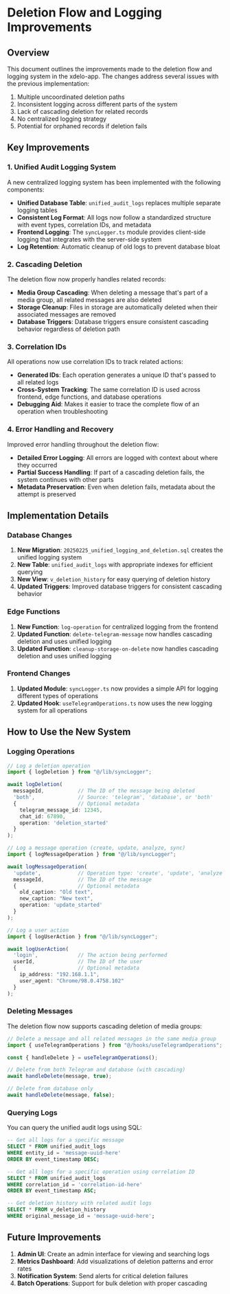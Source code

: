 # Deletion Flow and Logging Improvements

## Overview

This document outlines the improvements made to the deletion flow and logging system in the xdelo-app. The changes address several issues with the previous implementation:

1. Multiple uncoordinated deletion paths
2. Inconsistent logging across different parts of the system
3. Lack of cascading deletion for related records
4. No centralized logging strategy
5. Potential for orphaned records if deletion fails

## Key Improvements

### 1. Unified Audit Logging System

A new centralized logging system has been implemented with the following components:

- **Unified Database Table**: `unified_audit_logs` replaces multiple separate logging tables
- **Consistent Log Format**: All logs now follow a standardized structure with event types, correlation IDs, and metadata
- **Frontend Logging**: The `syncLogger.ts` module provides client-side logging that integrates with the server-side system
- **Log Retention**: Automatic cleanup of old logs to prevent database bloat

### 2. Cascading Deletion

The deletion flow now properly handles related records:

- **Media Group Cascading**: When deleting a message that's part of a media group, all related messages are also deleted
- **Storage Cleanup**: Files in storage are automatically deleted when their associated messages are removed
- **Database Triggers**: Database triggers ensure consistent cascading behavior regardless of deletion path

### 3. Correlation IDs

All operations now use correlation IDs to track related actions:

- **Generated IDs**: Each operation generates a unique ID that's passed to all related logs
- **Cross-System Tracking**: The same correlation ID is used across frontend, edge functions, and database operations
- **Debugging Aid**: Makes it easier to trace the complete flow of an operation when troubleshooting

### 4. Error Handling and Recovery

Improved error handling throughout the deletion flow:

- **Detailed Error Logging**: All errors are logged with context about where they occurred
- **Partial Success Handling**: If part of a cascading deletion fails, the system continues with other parts
- **Metadata Preservation**: Even when deletion fails, metadata about the attempt is preserved

## Implementation Details

### Database Changes

1. **New Migration**: `20250225_unified_logging_and_deletion.sql` creates the unified logging system
2. **New Table**: `unified_audit_logs` with appropriate indexes for efficient querying
3. **New View**: `v_deletion_history` for easy querying of deletion history
4. **Updated Triggers**: Improved database triggers for consistent cascading behavior

### Edge Functions

1. **New Function**: `log-operation` for centralized logging from the frontend
2. **Updated Function**: `delete-telegram-message` now handles cascading deletion and uses unified logging
3. **Updated Function**: `cleanup-storage-on-delete` now handles cascading deletion and uses unified logging

### Frontend Changes

1. **Updated Module**: `syncLogger.ts` now provides a simple API for logging different types of operations
2. **Updated Hook**: `useTelegramOperations.ts` now uses the new logging system for all operations

## How to Use the New System

### Logging Operations

```typescript
// Log a deletion operation
import { logDeletion } from "@/lib/syncLogger";

await logDeletion(
  messageId,           // The ID of the message being deleted
  'both',              // Source: 'telegram', 'database', or 'both'
  {                    // Optional metadata
    telegram_message_id: 12345,
    chat_id: 67890,
    operation: 'deletion_started'
  }
);

// Log a message operation (create, update, analyze, sync)
import { logMessageOperation } from "@/lib/syncLogger";

await logMessageOperation(
  'update',            // Operation type: 'create', 'update', 'analyze', 'sync'
  messageId,           // The ID of the message
  {                    // Optional metadata
    old_caption: "Old text",
    new_caption: "New text",
    operation: 'update_started'
  }
);

// Log a user action
import { logUserAction } from "@/lib/syncLogger";

await logUserAction(
  'login',             // The action being performed
  userId,              // The ID of the user
  {                    // Optional metadata
    ip_address: "192.168.1.1",
    user_agent: "Chrome/98.0.4758.102"
  }
);
```

### Deleting Messages

The deletion flow now supports cascading deletion of media groups:

```typescript
// Delete a message and all related messages in the same media group
import { useTelegramOperations } from "@/hooks/useTelegramOperations";

const { handleDelete } = useTelegramOperations();

// Delete from both Telegram and database (with cascading)
await handleDelete(message, true);

// Delete from database only
await handleDelete(message, false);
```

### Querying Logs

You can query the unified audit logs using SQL:

```sql
-- Get all logs for a specific message
SELECT * FROM unified_audit_logs
WHERE entity_id = 'message-uuid-here'
ORDER BY event_timestamp DESC;

-- Get all logs for a specific operation using correlation ID
SELECT * FROM unified_audit_logs
WHERE correlation_id = 'correlation-id-here'
ORDER BY event_timestamp ASC;

-- Get deletion history with related audit logs
SELECT * FROM v_deletion_history
WHERE original_message_id = 'message-uuid-here';
```

## Future Improvements

1. **Admin UI**: Create an admin interface for viewing and searching logs
2. **Metrics Dashboard**: Add visualizations of deletion patterns and error rates
3. **Notification System**: Send alerts for critical deletion failures
4. **Batch Operations**: Support for bulk deletion with proper cascading
